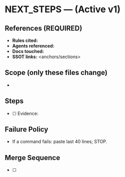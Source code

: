 # NEXT_STEPS — <short goal> (Active v1)

## References (REQUIRED)
- **Rules cited:** <rule ids>
- **Agents referenced:** <agent anchors>
- **Docs touched:** <paths>
- **SSOT links:** <anchors/sections>

## Scope (only these files change)
- <paths>

## Steps
- [ ] <step>
      Evidence: <command + decisive tail lines>

## Failure Policy
- If a command fails: paste last 40 lines; STOP.

## Merge Sequence
- [ ] <ordered merges with evidence lines>

